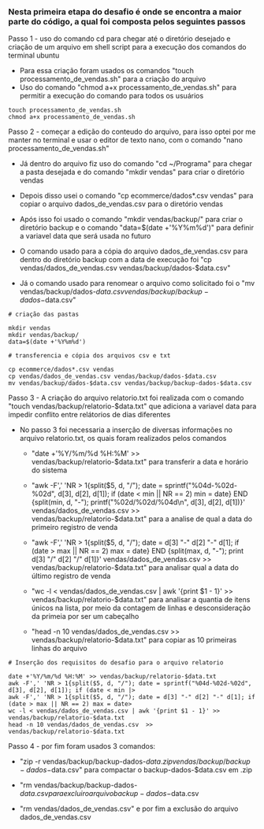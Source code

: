 ### Nesta primeira etapa do desafio é onde se encontra a maior parte do código, a qual foi composta pelos seguintes passos

Passo 1 - uso do comando cd para chegar até o diretório desejado e criação de um arquivo em shell script para a execução dos comandos do terminal ubuntu

 - Para essa criação foram usados os comandos "touch processamento_de_vendas.sh" para a criação do arquivo
 - Uso do comando "chmod a+x processamento_de_vendas.sh" para permitir a execução do comando para todos os usuários

```
touch processamento_de_vendas.sh
chmod a+x processamento_de_vendas.sh
 ```

Passo 2 - começar a edição do conteudo do arquivo, para isso optei por me manter no terminal e usar o editor de texto nano, com o comando "nano processamento_de_vendas.sh"

 - Já dentro do arquivo fiz uso do comando "cd ~/Programa" para chegar a pasta desejada e do comando "mkdir vendas" para criar o diretório vendas

 - Depois disso usei o comando "cp ecommerce/dados*.csv vendas" para copiar o arquivo dados_de_vendas.csv para o diretório vendas

 - Após isso foi usado o comando "mkdir vendas/backup/" para criar o diretório backup e o comando "data=$(date +'%Y%m%d')" para definir a variavel data que será usada no futuro

 - O comando usado para a cópia do arquivo dados_de_vendas.csv para dentro do diretório backup com a data de execução foi "cp vendas/dados_de_vendas.csv vendas/backup/dados-$data.csv"

 - Já o comando usado para renomear o arquivo como solicitado foi o "mv vendas/backup/dados-$data.csv vendas/backup/backup-dados-$data.csv"
```
# criação das pastas

mkdir vendas
mkdir vendas/backup/
data=$(date +'%Y%m%d')

# transferencia e cópia dos arquivos csv e txt

cp ecommerce/dados*.csv vendas
cp vendas/dados_de_vendas.csv vendas/backup/dados-$data.csv
mv vendas/backup/dados-$data.csv vendas/backup/backup-dados-$data.csv
```

Passo 3 - A criação do arquivo relatorio.txt foi realizada com o comando "touch vendas/backup/relatorio-$data.txt" que adiciona a variavel data para impedir conflito entre relátorios de dias diferentes
 
 - No passo 3 foi necessaria a inserção de diversas informações no arquivo relatorio.txt, os quais foram realizados pelos comandos
   - "date +'%Y/%m/%d %H:%M' >> vendas/backup/relatorio-$data.txt" para transferir a data e horário do sistema

   - "awk -F',' 'NR > 1{split($5, d, "/"); date = sprintf("%04d-%02d-%02d", d[3], d[2], d[1]); if (date < min || NR == 2) min = date} END {split(min, d, "-"); printf("%02d/%02d/%04d\n", d[3], d[2], d[1])}' vendas/dados_de_vendas.csv >> vendas/backup/relatorio-$data.txt" para a analise de qual a data do primeiro registro de venda

   - "awk -F',' 'NR > 1{split($5, d, "/"); date = d[3] "-" d[2] "-" d[1]; if (date > max || NR == 2) max = date} END {split(max, d, "-"); print d[3] "/" d[2] "/" d[1]}' vendas/dados_de_vendas.csv >> vendas/backup/relatorio-$data.txt" para analisar qual a data do último registro de venda

    - "wc -l < vendas/dados_de_vendas.csv | awk '{print $1 - 1}' >> vendas/backup/relatorio-$data.txt" para analisar a quantia de itens únicos na lista, por meio da contagem de linhas e desconsideração da primeia por ser um cabeçalho

    - "head -n 10 vendas/dados_de_vendas.csv  >> vendas/backup/relatorio-$data.txt" para copiar as 10 primeiras linhas do arquivo
```
# Inserção dos requisitos do desafio para o arquivo relatorio

date +'%Y/%m/%d %H:%M' >> vendas/backup/relatorio-$data.txt
awk -F',' 'NR > 1{split($5, d, "/"); date = sprintf("%04d-%02d-%02d", d[3], d[2], d[1]); if (date < min |>
awk -F',' 'NR > 1{split($5, d, "/"); date = d[3] "-" d[2] "-" d[1]; if (date > max || NR == 2) max = date>
wc -l < vendas/dados_de_vendas.csv | awk '{print $1 - 1}' >> vendas/backup/relatorio-$data.txt
head -n 10 vendas/dados_de_vendas.csv  >> vendas/backup/relatorio-$data.txt

```

Passo 4 - por fim foram usados 3 comandos:

 - "zip -r vendas/backup/backup-dados-$data.zip vendas/backup/backup-dados-$data.csv" para compactar o backup-dados-$data.csv em .zip

 - "rm vendas/backup/backup-dados-$data.csv para excluir o arquivo backup-dados-$data.csv

 - "rm vendas/dados_de_vendas.csv" e por fim a exclusão do arquivo dados_de_vendas.csv


 



